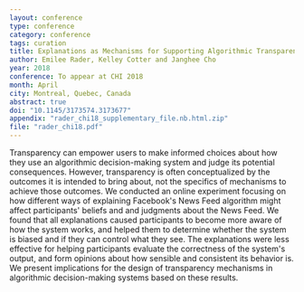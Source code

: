 ```yaml
---
layout: conference
type: conference
category: conference
tags: curation
title: Explanations as Mechanisms for Supporting Algorithmic Transparency
author: Emilee Rader, Kelley Cotter and Janghee Cho
year: 2018
conference: To appear at CHI 2018
month: April
city: Montreal, Quebec, Canada
abstract: true
doi: "10.1145/3173574.3173677"
appendix: "rader_chi18_supplementary_file.nb.html.zip"
file: "rader_chi18.pdf"
---
```


Transparency can empower users to make informed choices about how they use an algorithmic decision-making system and judge its potential consequences. However, transparency is often conceptualized by the outcomes it is intended to bring about, not the specifics of mechanisms to achieve those outcomes. We conducted an online experiment focusing on how different ways of explaining Facebook's News Feed algorithm might affect participants' beliefs and and judgments about the News Feed. We found that all explanations caused participants to become more aware of how the system works, and helped them to determine whether the system is biased and if they can control what they see. The explanations were less effective for helping participants evaluate the correctness of the system's output, and form opinions about how sensible and consistent its behavior is. We present implications for the design of transparency mechanisms in algorithmic decision-making systems based on these results.

<!--
acmdl: "https://dl.acm.org/citation.cfm?id=3025911" 
-->
